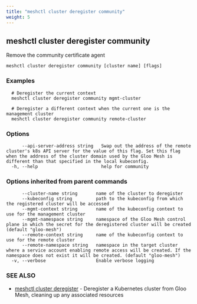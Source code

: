 ```yaml
---
title: "meshctl cluster deregister community"
weight: 5
---
```

## meshctl cluster deregister community

Remove the community certificate agent

```
meshctl cluster deregister community [cluster name] [flags]
```

### Examples

```
  # Deregister the current context
  meshctl cluster deregister community mgmt-cluster

  # Deregister a different context when the current one is the management cluster
  meshctl cluster deregister community remote-cluster
```

### Options

```
      --api-server-address string   Swap out the address of the remote cluster's k8s API server for the value of this flag. Set this flag when the address of the cluster domain used by the Gloo Mesh is different than that specified in the local kubeconfig.
  -h, --help                        help for community
```

### Options inherited from parent commands

```
      --cluster-name string       name of the cluster to deregister
      --kubeconfig string         path to the kubeconfig from which the registered cluster will be accessed
      --mgmt-context string       name of the kubeconfig context to use for the management cluster
      --mgmt-namespace string     namespace of the Gloo Mesh control plane in which the secret for the deregistered cluster will be created (default "gloo-mesh")
      --remote-context string     name of the kubeconfig context to use for the remote cluster
      --remote-namespace string   namespace in the target cluster where a service account enabling remote access will be created. If the namespace does not exist it will be created. (default "gloo-mesh")
  -v, --verbose                   Enable verbose logging
```

### SEE ALSO

* [meshctl cluster deregister](../meshctl_cluster_deregister)	 - Deregister a Kubernetes cluster from Gloo Mesh, cleaning up any associated resources

